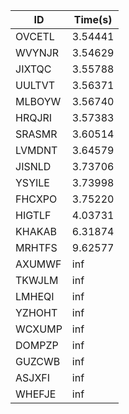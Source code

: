 |ID|Time(s)|
|-|-|
|OVCETL|3.54441|
|WVYNJR|3.54629|
|JIXTQC|3.55788|
|UULTVT|3.56371|
|MLBOYW|3.56740|
|HRQJRI|3.57383|
|SRASMR|3.60514|
|LVMDNT|3.64579|
|JISNLD|3.73706|
|YSYILE|3.73998|
|FHCXPO|3.75220|
|HIGTLF|4.03731|
|KHAKAB|6.31874|
|MRHTFS|9.62577|
|AXUMWF|inf|
|TKWJLM|inf|
|LMHEQI|inf|
|YZHOHT|inf|
|WCXUMP|inf|
|DOMPZP|inf|
|GUZCWB|inf|
|ASJXFI|inf|
|WHEFJE|inf|
